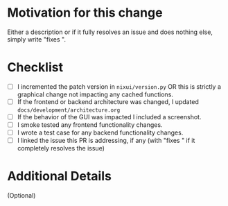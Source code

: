 # Motivation for this change

Either a description or if it fully resolves an issue and does nothing else, simply write "fixes <issue link>".

# Checklist
- [ ] I incremented the patch version in `nixui/version.py` OR this is strictly a graphical change not impacting any cached functions.
- [ ] If the frontend or backend architecture was changed, I updated `docs/development/architecture.org`
- [ ] If the behavior of the GUI was impacted I included a screenshot.
- [ ] I smoke tested any frontend functionality changes.
- [ ] I wrote a test case for any backend functionality changes.
- [ ] I linked the issue this PR is addressing, if any (with "fixes <issue link>" if it completely resolves the issue)

# Additional Details

(Optional)
